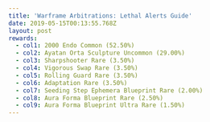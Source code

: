 ```yaml
---
title: 'Warframe Arbitrations: Lethal Alerts Guide'
date: 2019-05-15T00:13:55.768Z
layout: post
rewards:
  - col1: 2000 Endo Common (52.50%)
  - col2: Ayatan Orta Sculpture Uncommon (29.00%)
  - col3: Sharpshooter Rare (3.50%)
  - col4: Vigorous Swap Rare (3.50%)
  - col5: Rolling Guard Rare (3.50%)
  - col6: Adaptation Rare (3.50%)
  - col7: Seeding Step Ephemera Blueprint Rare (2.00%)
  - col8: Aura Forma Blueprint Rare (2.50%)
  - col9: Aura Forma Blueprint Ultra Rare (1.50%)
---
```


